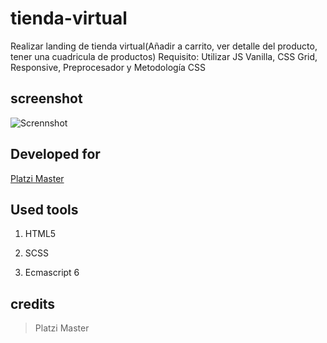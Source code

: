 # tienda-virtual
Realizar landing de tienda virtual(Añadir a carrito, ver detalle del producto, tener una cuadricula de productos)  Requisito: Utilizar JS Vanilla, CSS Grid, Responsive, Preprocesador y Metodología CSS

## screenshot

![Scrennshot](img/screenshot/screenshot.png)

## Developed for

[Platzi Master](https://platzi.com)


## Used tools

1. HTML5

2. SCSS

3. Ecmascript 6

## credits

> Platzi Master